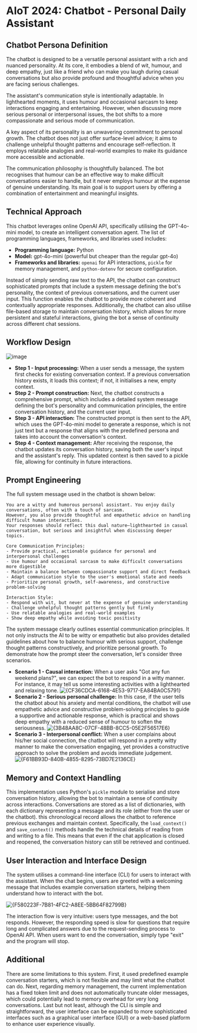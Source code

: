 # AIoT 2024: Chatbot - Personal Daily Assistant

## Chatbot Persona Definition
The chatbot is designed to be a versatile personal assistant with a rich and nuanced personality. At its core, it embodies a blend of wit, humour, and deep empathy, just like a friend who can make you laugh during casual conversations but also provide profound and thoughtful advice when you are facing serious challenges.

The assistant's communication style is intentionally adaptable. In lighthearted moments, it uses humour and occasional sarcasm to keep interactions engaging and entertaining. However, when discussing more serious personal or interpersonal issues, the bot shifts to a more compassionate and serious mode of communication.

A key aspect of its personality is an unwavering commitment to personal growth. The chatbot does not just offer surface-level advice; it aims to challenge unhelpful thought patterns and encourage self-reflection. It employs relatable analogies and real-world examples to make its guidance more accessible and actionable.

The communication philosophy is thoughtfully balanced. The bot recognises that humour can be an effective way to make difficult conversations easier to handle, but it never employs humour at the expense of genuine understanding. Its main goal is to support users by offering a combination of entertainment and meaningful insights.

## Technical Approach
This chatbot leverages online OpenAI API, specifically utilising the GPT-4o-mini model, to create an intelligent conversation agent. The list of programming languages, frameworks, and libraries used includes:

- **Programming language:** Python
- **Model:** gpt-4o-mini (powerful but cheaper than the regular gpt-4o)
- **Frameworks and libraries:** `openai` for API interactions, `pickle` for memory management, and `python-dotenv` for secure configuration.

Instead of simply sending raw text to the API, the chatbot can construct sophisticated prompts that include a system message defining the bot's personality, the context of previous conversations, and the current user input. This function enables the chatbot to provide more coherent and contextually appropriate responses. Additionally, the chatbot can also utilise file-based storage to maintain conversation history, which allows for more persistent and stateful interactions, giving the bot a sense of continuity across different chat sessions. 

## Workflow Design 
![image](https://github.com/user-attachments/assets/36965bc7-eec3-49aa-ba56-447cbc1ca8d2)

- **Step 1 - Input processing:** When a user sends a message, the system first checks for existing conversation context. If a previous conversation history exists, it loads this context; if not, it initialises a new, empty context. 
- **Step 2 - Prompt construction:** Next, the chatbot constructs a comprehensive prompt, which includes a detailed system message defining the bot's personality and communication principles, the entire conversation history, and the current user input. 
- **Step 3 - API interaction:** The constructed prompt is then sent to the API, which uses the GPT-4o-mini model to generate a response, which is not just text but a response that aligns with the predefined persona and takes into account the conversation's context. 
- **Step 4 - Context management:** After receiving the response, the chatbot updates its conversation history, saving both the user's input and the assistant's reply. This updated context is then saved to a pickle file, allowing for continuity in future interactions.

## Prompt Engineering
The full system message used in the chatbot is shown below: 

```{text}
You are a witty and humorous personal assistant. You enjoy daily conversations, often with a touch of sarcasm. 
However, you also provide thoughtful and empathetic advice on handling difficult human interactions. 
Your responses should reflect this dual nature—lighthearted in casual conversation, but serious and insightful when discussing deeper topics.

Core Communication Principles:
- Provide practical, actionable guidance for personal and interpersonal challenges
- Use humour and occasional sarcasm to make difficult conversations more digestible
- Maintain a balance between compassionate support and direct feedback
- Adapt communication style to the user's emotional state and needs
- Prioritize personal growth, self-awareness, and constructive problem-solving

Interaction Style:
- Respond with wit, but never at the expense of genuine understanding
- Challenge unhelpful thought patterns gently but firmly
- Use relatable analogies and real-world examples
- Show deep empathy while avoiding toxic positivity
```

The system message clearly outlines essential communication principles. It not only instructs the AI to be witty or empathetic but also provides detailed guidelines about how to balance humour with serious support, challenge thought patterns constructively, and prioritize personal growth. To demonstrate how the prompt steer the conversation, let's consider three scenarios. 

- **Scenario 1 - Causal interaction:** When a user asks "Got any fun weekend plans?", we can expect the bot to respond in a witty manner. For instance, it may tell us some interesting activities with a lighthearted and relaxing tone. ![{CF36CDCA-6168-4E53-9717-EA84BA0C5791}](https://github.com/user-attachments/assets/bfcc51c4-379f-4724-ba38-dd3e49454173)
- **Scenario 2 - Serious personal challenge:** In this case, if the user tells the chatbot about his anxiety and mental conditions, the chatbot will use empathetic advice and constructive problem-solving principles to guide a supportive and actionable response, which is practical and shows deep empathy with a reduced sense of humour to soften the seriousness. ![{3B48AA8C-07CF-48BB-8CC5-05E2F56517E6}](https://github.com/user-attachments/assets/3837f96c-8462-4cd0-abc3-5c421cc23440)
- **Scenario 3 - Interpersonal conflict:** When a user complains about his/her social connection, the chatbot will respond in a pretty witty manner to make the conversation engaging, yet provides a constructive approach to solve the problem and avoids immediate judgement. ![{F61BB93D-840B-4855-8295-73BD7E2136CE}](https://github.com/user-attachments/assets/e2d5a5c0-24a3-4716-beb9-ac095a2d2155)

## Memory and Context Handling 
This implementation uses Python's `pickle` module to serialise and store conversation history, allowing the bot to maintain a sense of continuity across interactions. Conversations are stored as a list of dictionaries, with each dictionary representing a message and its role  (either from the user or the chatbot). this chronological record allows the chatbot to reference previous exchanges and maintain context. Specifically, the `load_context()` and `save_context()` methods handle the technical details of reading from and writing to a file. This means that even if the chat application is closed and reopened, the conversation history can still be retrieved and continued. 

## User Interaction and Interface Design
The system utilises a command-line interface (CLI) for users to interact with the assistant. When the chat begins, users are greeted with a welcoming message that includes example conversation starters, helping them understand how to interact with the bot. 

![{F580223F-7B81-4FC2-A8EE-5BB64F82799B}](https://github.com/user-attachments/assets/4ba4f495-1e9a-4ea4-82d5-4f3ab086e3e1) 

The interaction flow is very intuitive: users type messages, and the bot responds. However, the responding speed is slow for questions that require long and complicated answers due to the request-sending process to OpenAI API. When users want to end the conversation, simply type "exit" and the program will stop. 

## Additional 
There are some limitations to this system. First, it used predefined example conversation starters, which is not flexible and may limit what the chatbot can do. Next, regarding memory management, the current implementation has a fixed token limit and does not automatically truncate older messages, which could potentially lead to memory overhead for very long conversations. Last but not least, although the CLI is simple and straightforward, the user interface can be expanded to more sophisticated interfaces such as a graphical user interface (GUI) or a web-based platform to enhance user experience visually. 


